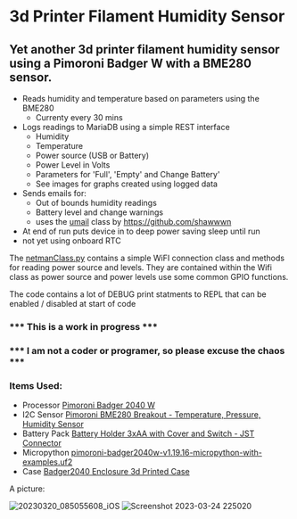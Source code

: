 # 3d Printer Filament Humidity Sensor

## Yet another 3d printer filament humidity sensor using a Pimoroni Badger W with a BME280 sensor.

- Reads humidity and temperature based on parameters using the BME280
  - Currenty every 30 mins
- Logs readings to MariaDB using a simple REST interface
  - Humidity
  - Temperature
  - Power source (USB or Battery)
  - Power Level in Volts
  - Parameters for 'Full', 'Empty' and Change Battery'
  - See images for graphs created using logged data    
- Sends emails for:
  - Out of bounds humidity readings 
  - Battery level and change warnings
  - uses the [umail](https://github.com/shawwwn/uMail) class by https://github.com/shawwwn
- At end of run puts device in to deep power saving sleep until run
-   not yet using onboard RTC
  
The [netmanClass.py](https://github.com/sfblackwell/3d-printer-filament-sensor/blob/e0c5dca9e58f53612bed2ad16eb20dea8897b15f/python-code/lib/netmanClass.py) contains a simple WiFI connection class and methods for reading power source and levels. They are contained within the Wifi class as power source and power levels use some common GPIO functions. 

The code contains a lot of DEBUG print statments to REPL that can be enabled / disabled at start of code

### *** This is a work in progress ***

### *** I am not a coder or programer, so please excuse the chaos ***

### Items Used:

- Processor [Pimoroni Badger 2040 W](https://shop.pimoroni.com/products/badger-2040-w?variant=40514062221395)
- I2C Sensor [Pimoroni BME280 Breakout - Temperature, Pressure, Humidity Sensor](https://shop.pimoroni.com/products/bme280-breakout)
- Battery Pack [Battery Holder 3xAA with Cover and Switch - JST Connector](https://shop.pimoroni.com/products/battery-holder-3xaa-with-cover-and-switch-jst-connector)
- Micropython [pimoroni-badger2040w-v1.19.16-micropython-with-examples.uf2
](https://github.com/pimoroni/pimoroni-pico/releases/download/v1.19.16/pimoroni-badger2040w-v1.19.16-micropython-with-examples.uf2)
- Case [Badger2040 Enclosure 3d Printed Case ](https://www.printables.com/model/145686-badger2040-enclosure/comments)

A picture: 

![20230320_085055608_iOS](https://user-images.githubusercontent.com/122044826/227652855-81abf171-3f7c-4957-a381-bec39fc60271.jpg)
![Screenshot 2023-03-24 225020](https://user-images.githubusercontent.com/122044826/227657046-52d38811-8f88-43d0-a58e-491e571438a6.jpg)
